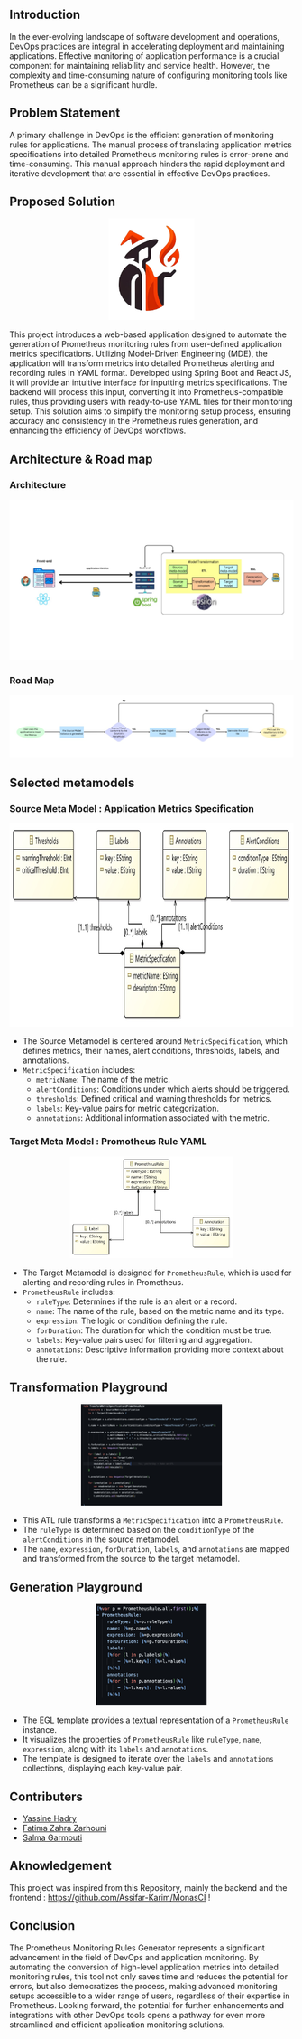 ## Introduction

In the ever-evolving landscape of software development and operations, DevOps practices are integral in accelerating deployment and maintaining applications. Effective monitoring of application performance is a crucial component for maintaining reliability and service health. However, the complexity and time-consuming nature of configuring monitoring tools like Prometheus can be a significant hurdle.

## Problem Statement

A primary challenge in DevOps is the efficient generation of monitoring rules for applications. The manual process of translating application metrics specifications into detailed Prometheus monitoring rules is error-prone and time-consuming. This manual approach hinders the rapid deployment and iterative development that are essential in effective DevOps practices.

## Proposed Solution

<p align="center" >
<img src= "Resource/logo.png" height="180" width="auto" />
</p>

This project introduces a web-based application designed to automate the generation of Prometheus monitoring rules from user-defined application metrics specifications. Utilizing Model-Driven Engineering (MDE), the application will transform metrics into detailed Prometheus alerting and recording rules in YAML format. Developed using Spring Boot and React JS, it will provide an intuitive interface for inputting metrics specifications. The backend will process this input, converting it into Prometheus-compatible rules, thus providing users with ready-to-use YAML files for their monitoring setup. This solution aims to simplify the monitoring setup process, ensuring accuracy and consistency in the Prometheus rules generation, and enhancing the efficiency of DevOps workflows.

## Architecture & Road map

<h3>Architecture </h3>

<p align="center" >
<img src= "Resource/Archirecture.jpeg" height="auto" width="auto" />
</p>

<h3>Road Map </h3>

<p align="center" >
<img src= "Resource/RoadMap.jpeg" height="auto" width="auto" />
</p>

## Selected metamodels

<h3>Source Meta Model : Application Metrics Specification </h3>
<p align="center" >
<img src= "Resource/Source.jpeg" height="360" width="auto" />
</p>

- The Source Metamodel is centered around `MetricSpecification`, which defines metrics, their names, alert conditions, thresholds, labels, and annotations.
- `MetricSpecification` includes:
  - `metricName`: The name of the metric.
  - `alertConditions`: Conditions under which alerts should be triggered.
  - `thresholds`: Defined critical and warning thresholds for metrics.
  - `labels`: Key-value pairs for metric categorization.
  - `annotations`: Additional information associated with the metric.

<h3>Target Meta Model : Promotheus Rule YAML </h3>
<p align="center" >
<img src= "Resource/Target.jpeg" height="180" width="auto" />
</p>

- The Target Metamodel is designed for `PrometheusRule`, which is used for alerting and recording rules in Prometheus.
- `PrometheusRule` includes:
  - `ruleType`: Determines if the rule is an alert or a record.
  - `name`: The name of the rule, based on the metric name and its type.
  - `expression`: The logic or condition defining the rule.
  - `forDuration`: The duration for which the condition must be true.
  - `labels`: Key-value pairs used for filtering and aggregation.
  - `annotations`: Descriptive information providing more context about the rule.

## Transformation Playground

<p align="center" >
<img src= "Resource/ETL.png" height="180" width="auto" />
</p>

- This ATL rule transforms a `MetricSpecification` into a `PrometheusRule`.
- The `ruleType` is determined based on the `conditionType` of the `alertConditions` in the source metamodel.
- The `name`, `expression`, `forDuration`, `labels`, and `annotations` are mapped and transformed from the source to the target metamodel.

## Generation Playground

<p align="center" >
<img src= "Resource/EGL.png" height="180" width="auto" />
</p>

- The EGL template provides a textual representation of a `PrometheusRule` instance.
- It visualizes the properties of `PrometheusRule` like `ruleType`, `name`, `expression`, along with its `labels` and `annotations`.
- The template is designed to iterate over the `labels` and `annotations` collections, displaying each key-value pair.

## Contributers

- [Yassine Hadry](https://github.com/hadryyassine)
- [Fatima Zahra Zarhouni](https://github.com/zarhouni21)
- [Salma Garmouti](https://github.com/GarmoutiSalma)

## Aknowledgement

This project was inspired from this Repository, mainly the backend and the frontend : https://github.com/Assifar-Karim/MonasCI !

## Conclusion

The Prometheus Monitoring Rules Generator represents a significant advancement in the field of DevOps and application monitoring. By automating the conversion of high-level application metrics into detailed monitoring rules, this tool not only saves time and reduces the potential for errors, but also democratizes the process, making advanced monitoring setups accessible to a wider range of users, regardless of their expertise in Prometheus. Looking forward, the potential for further enhancements and integrations with other DevOps tools opens a pathway for even more streamlined and efficient application monitoring solutions.
